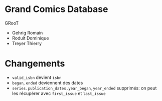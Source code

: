 # Grand Comics Database
GRooT
- Gehrig Romain
- Roduit Dominique
- Treyer Thierry

# Changements
- `valid_isbn` devient `isbn`
- `began`, `ended` deviennent des dates
- `series.publication_dates,year_began,year_ended` supprimés: on peut les récupérer avec `first_issue` et `last_issue`
